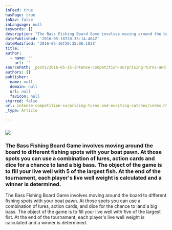 ```yaml
---
inFeed: true
hasPage: true
inNav: false
inLanguage: null
keywords: []
description: "The Bass Fishing Board Game involves moving around the board to different fishing spots with your boat pawn. At those spots you can use a combination of lures, action cards, and dice for the chance to land a big bass. The object of the game is to fill your live well with five of the largest fist. At the end of the tournament, each player's live well weight is calculated and a winner is determined. "
datePublished: '2016-05-16T20:35:14.484Z'
dateModified: '2016-05-16T20:35:06.182Z'
title: ' '
author:
  - name: ''
    url: ''
sourcePath: _posts/2016-05-15-intense-competition-surprising-turns-and-exciting-catches.md
authors: []
publisher:
  name: null
  domain: null
  url: null
  favicon: null
starred: false
url: intense-competition-surprising-turns-and-exciting-catches/index.html
_type: Article

---
```

### ![](https://s3-us-west-2.amazonaws.com/the-grid-img/p/77859888e8a0a5cee985fea53017440fbc434fa7.jpg)

### The Bass Fishing Board Game involves moving around the board to different fishing spots with your boat pawn. At those spots you can use a combination of lures, action cards and dice for a chance to land a big bass. The object of the game is to fill your live well with 5 of the largest fish. At the end of the tournament, each player's live well weight is calculated and a winner is determined.

The Bass Fishing Board Game involves moving around the board to different fishing spots with your boat pawn. At those spots you can use a combination of lures, action cards, and dice for the chance to land a big bass. The object of the game is to fill your live well with five of the largest fist. At the end of the tournament, each player's live well weight is calculated and a winner is determined.